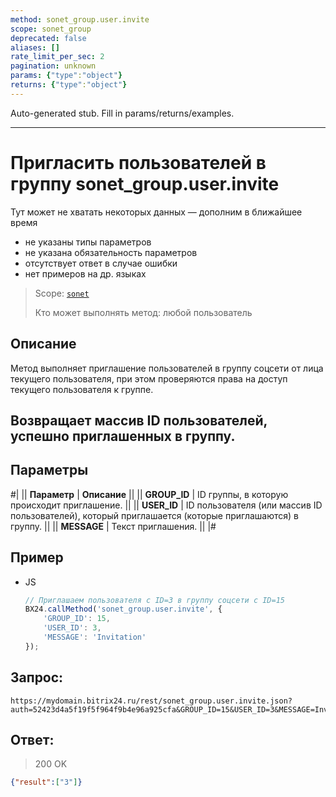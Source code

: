 ```yaml
---
method: sonet_group.user.invite
scope: sonet_group
deprecated: false
aliases: []
rate_limit_per_sec: 2
pagination: unknown
params: {"type":"object"}
returns: {"type":"object"}
---
```


Auto-generated stub. Fill in params/returns/examples.

---

# Пригласить пользователей в группу sonet_group.user.invite



Тут может не хватать некоторых данных — дополним в ближайшее время







- не указаны типы параметров
- не указана обязательность параметров
- отсутствует ответ в случае ошибки
- нет примеров на др. языках





> Scope: [`sonet`](../../scopes/permissions.md)
>
> Кто может выполнять метод: любой пользователь

## Описание

Метод выполняет приглашение пользователей в группу соцсети от лица текущего пользователя, при этом проверяются права на доступ текущего пользователя к группе.

## Возвращает массив ID пользователей, успешно приглашенных в группу.

## Параметры

#|
|| **Параметр** | **Описание** ||
|| **GROUP_ID** | ID группы, в которую происходит приглашение. ||
|| **USER_ID** | ID пользователя (или массив ID пользователей), который приглашается (которые приглашаются) в группу. ||
|| **MESSAGE** | Текст приглашения. ||
|#



## Пример



- JS

    ```js
    // Приглашаем пользователя с ID=3 в группу соцсети с ID=15
    BX24.callMethod('sonet_group.user.invite', {
        'GROUP_ID': 15,
        'USER_ID': 3,
        'MESSAGE': 'Invitation'
    });
    ```







## Запрос:

```
https://mydomain.bitrix24.ru/rest/sonet_group.user.invite.json?auth=52423d4a5f19f5f964f9b4e96a925cfa&GROUP_ID=15&USER_ID=3&MESSAGE=Invitation
```

## Ответ:

>200 OK

```json
{"result":["3"]}
```
